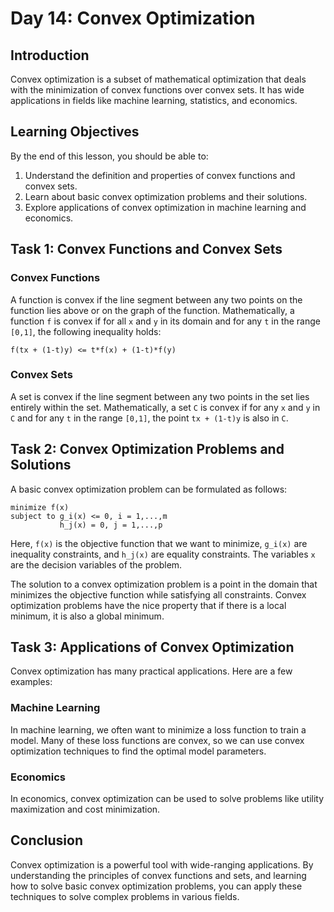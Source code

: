 # Day 14: Convex Optimization

## Introduction
Convex optimization is a subset of mathematical optimization that deals with the minimization of convex functions over convex sets. It has wide applications in fields like machine learning, statistics, and economics.

## Learning Objectives
By the end of this lesson, you should be able to:
1. Understand the definition and properties of convex functions and convex sets.
2. Learn about basic convex optimization problems and their solutions.
3. Explore applications of convex optimization in machine learning and economics.

## Task 1: Convex Functions and Convex Sets

### Convex Functions
A function is convex if the line segment between any two points on the function lies above or on the graph of the function. Mathematically, a function `f` is convex if for all `x` and `y` in its domain and for any `t` in the range `[0,1]`, the following inequality holds:

```
f(tx + (1-t)y) <= t*f(x) + (1-t)*f(y)
```

### Convex Sets
A set is convex if the line segment between any two points in the set lies entirely within the set. Mathematically, a set `C` is convex if for any `x` and `y` in `C` and for any `t` in the range `[0,1]`, the point `tx + (1-t)y` is also in `C`.

## Task 2: Convex Optimization Problems and Solutions

A basic convex optimization problem can be formulated as follows:

```
minimize f(x)
subject to g_i(x) <= 0, i = 1,...,m
           h_j(x) = 0, j = 1,...,p
```

Here, `f(x)` is the objective function that we want to minimize, `g_i(x)` are inequality constraints, and `h_j(x)` are equality constraints. The variables `x` are the decision variables of the problem.

The solution to a convex optimization problem is a point in the domain that minimizes the objective function while satisfying all constraints. Convex optimization problems have the nice property that if there is a local minimum, it is also a global minimum.

## Task 3: Applications of Convex Optimization

Convex optimization has many practical applications. Here are a few examples:

### Machine Learning
In machine learning, we often want to minimize a loss function to train a model. Many of these loss functions are convex, so we can use convex optimization techniques to find the optimal model parameters.

### Economics
In economics, convex optimization can be used to solve problems like utility maximization and cost minimization.

## Conclusion
Convex optimization is a powerful tool with wide-ranging applications. By understanding the principles of convex functions and sets, and learning how to solve basic convex optimization problems, you can apply these techniques to solve complex problems in various fields.